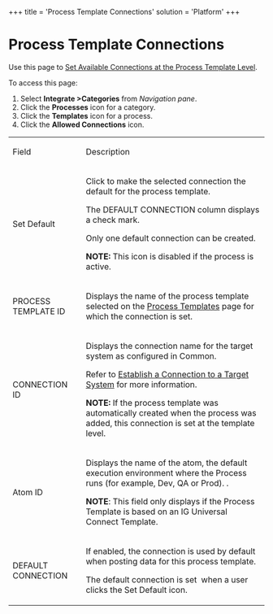 +++
title = 'Process Template Connections'
solution = 'Platform'
+++

# Process Template Connections

<div class="use">

Use this page to [Set Available Connections at the Process Template
Level](../Use_Cases/Set_Connections_at_the_Process_Template_Level.htm).

</div>

To access this page:

1.  Select <span style="font-weight: bold;">Integrate
    \></span>**Categories** from *Navigation pane*.
2.  Click the **Processes** icon for a category.
3.  Click the **Templates** icon for a process.
4.  Click the <span style="font-weight: bold;">Allowed
    Connections</span> icon.

<table>
<tbody>
<tr class="odd">
<td><p>Field</p></td>
<td><p>Description</p></td>
</tr>
<tr class="even">
<td><p>Set Default</p></td>
<td><p>Click to make the selected connection the default for the process template.</p>
<p>The DEFAULT CONNECTION column displays a check mark.</p>
<p>Only one default connection can be created.</p>
<p><strong>NOTE:</strong> This icon is disabled if the process is active.</p></td>
</tr>
<tr class="odd">
<td><p>PROCESS TEMPLATE ID</p></td>
<td><p>Displays the name of the process template selected on the <a href="Process_Templates_H.htm">Process Templates</a> page for which the connection is set.</p></td>
</tr>
<tr class="even">
<td><p>CONNECTION ID</p></td>
<td><p>Displays the connection name for the target system as configured in Common.</p>
<p>Refer to <a href="../../Common/Use_Cases/Establish_a_Connection_to_a_target_system_Overview.htm">Establish a Connection to a Target System</a> for more information.</p>
<p><strong>NOTE:</strong> If the process template was automatically created when the process was added, this connection is set at the template level.</p></td>
</tr>
<tr class="odd">
<td><p>Atom ID</p></td>
<td><p>Displays the name of the atom, the default execution environment where the Process runs (for example, Dev, QA or Prod). .</p>
<p><strong>NOTE</strong>: This field only displays if the Process Template is based on an IG Universal Connect Template.</p></td>
</tr>
<tr class="even">
<td><p>DEFAULT CONNECTION</p></td>
<td><p>If enabled, the connection is used by default when posting data for this process template.</p>
<p>The default connection is set  when a user clicks the Set Default icon.</p></td>
</tr>
</tbody>
</table>
